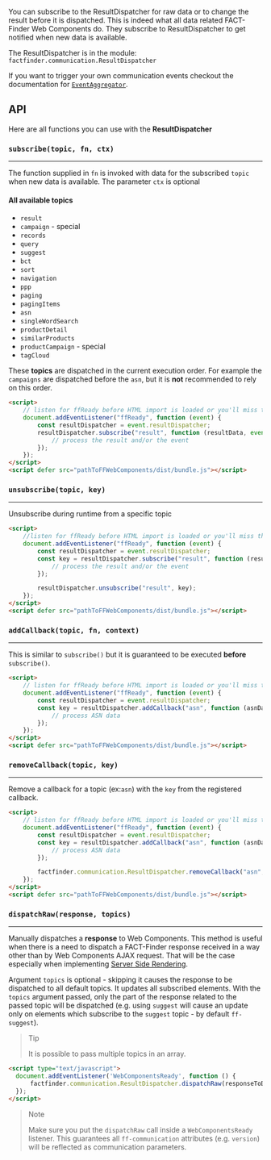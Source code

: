 You can subscribe to the ResultDispatcher for raw data or to change the
result before it is dispatched. This is indeed what all
data related FACT-Finder Web Components do. They subscribe to
ResultDispatcher to get notified when new data is available.

The ResultDispatcher is in the module:
`factfinder.communication.ResultDispatcher`

If you want to trigger your own communication events checkout the
documentation for
[`EventAggregator`](/api/4.x/core-event-aggregator#tab=docs).

## API
Here are all functions you can use with the **ResultDispatcher** 

### `subscribe(topic, fn, ctx)`
___
The function supplied in `fn` is invoked with data for the subscribed
`topic` when new data is available. The parameter `ctx` is optional

#### All available topics
* `result`
* `campaign` - special
* `records`
* `query`
* `suggest`
* `bct`
* `sort`
* `navigation`
* `ppp`
* `paging`
* `pagingItems`
* `asn`
* `singleWordSearch`
* `productDetail`
* `similarProducts`
* `productCampaign` - special
* `tagCloud`

These **topics** are dispatched in the current execution order.
For example the `campaigns` are dispatched before the `asn`, but it is
**not** recommended to rely on this order.

```html
<script>
    // listen for ffReady before HTML import is loaded or you'll miss the event
    document.addEventListener("ffReady", function (event) {
        const resultDispatcher = event.resultDispatcher;
        resultDispatcher.subscribe("result", function (resultData, event) {
            // process the result and/or the event
        });
    });
</script>
<script defer src="pathToFFWebComponents/dist/bundle.js"></script>
```    

### `unsubscribe(topic, key)`
___
Unsubscribe during runtime from a specific topic
```html
<script>
    //listen for ffReady before HTML import is loaded or you'll miss the event
    document.addEventListener("ffReady", function (event) {
        const resultDispatcher = event.resultDispatcher;
        const key = resultDispatcher.subscribe("result", function (resultData, event) {
            // process the result and/or the event
        });

        resultDispatcher.unsubscribe("result", key);
    });
</script>
<script defer src="pathToFFWebComponents/dist/bundle.js"></script>
```

### `addCallback(topic, fn, context)`
___
This is similar to `subscribe()` but it is guaranteed to be executed
**before** `subscribe()`.
```html
<script>
    // listen for ffReady before HTML import is loaded or you'll miss the event
    document.addEventListener("ffReady", function (event) {
        const resultDispatcher = event.resultDispatcher;
        const key = resultDispatcher.addCallback("asn", function (asnData) {
            // process ASN data
        });
    });
</script>
<script defer src="pathToFFWebComponents/dist/bundle.js"></script>
```

### `removeCallback(topic, key)`
___
Remove a callback for a topic (ex:`asn`) with the `key` from the registered callback.
```html
<script>
    // listen for ffReady before HTML import is loaded or you'll miss the event
    document.addEventListener("ffReady", function (event) {
        const resultDispatcher = event.resultDispatcher;
        const key = resultDispatcher.addCallback("asn", function (asnData) {
            // process ASN data
        });

        factfinder.communication.ResultDispatcher.removeCallback("asn", key);
    });
</script>
<script defer src="pathToFFWebComponents/dist/bundle.js"></script>
```

### `dispatchRaw(response, topics)`
___
Manually dispatches a **response** to Web Components.
This method is useful when there is a need to dispatch a FACT-Finder response received in a way other than by Web Components AJAX request.
That will be the case especially when implementing [Server Side Rendering](/documentation/4.x/server-side-rendering).

Argument `topics` is optional - skipping it causes the response to be dispatched to all default topics.
It updates all subscribed elements.
With the `topics` argument passed, only the part of the response related to the passed topic will be dispatched (e.g. using `suggest` will cause an update only on elements which subscribe to the `suggest` topic - by default `ff-suggest`).

> Tip
>
> It is possible to pass multiple topics in an array.

```html
<script type="text/javascript">
  document.addEventListener('WebComponentsReady', function () {
      factfinder.communication.ResultDispatcher.dispatchRaw(responseToDispatch);
  });
</script>
```

> Note
>
> Make sure you put the `dispatchRaw` call inside a `WebComponentsReady` listener.
> This guarantees all `ff-communication` attributes (e.g. `version`) will be reflected as communication parameters.
